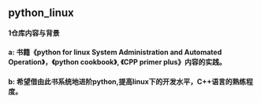 ## python_linux

**1仓库内容与背景**
#### a: 书籍《python for linux System Administration and Automated Operation》，《python cookbook》, 《CPP primer plus》内容的实践。
#### b: 希望借由此书系统地进阶python,提高linux下的开发水平，C++语言的熟练程度。
